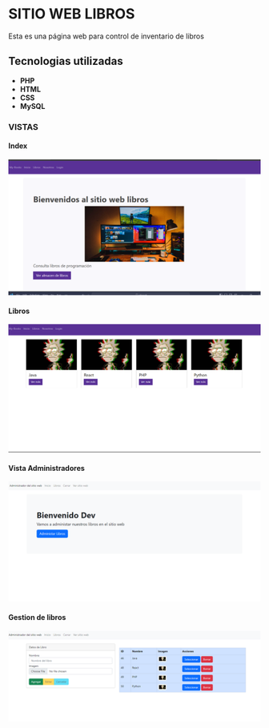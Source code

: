 # SITIO WEB LIBROS

Esta es una página web para control de inventario de libros

## Tecnologias utilizadas

- **PHP**
- **HTML**
- **CSS**
- **MySQL**

### VISTAS

#### Index

![Index](/img/index.png)

#### Libros

![Index](/img/libros.png)

#### Vista Administradores

![Index](/img/administrador.png)

#### Gestion de libros

![Index](/img/gestion%20libros.png)
